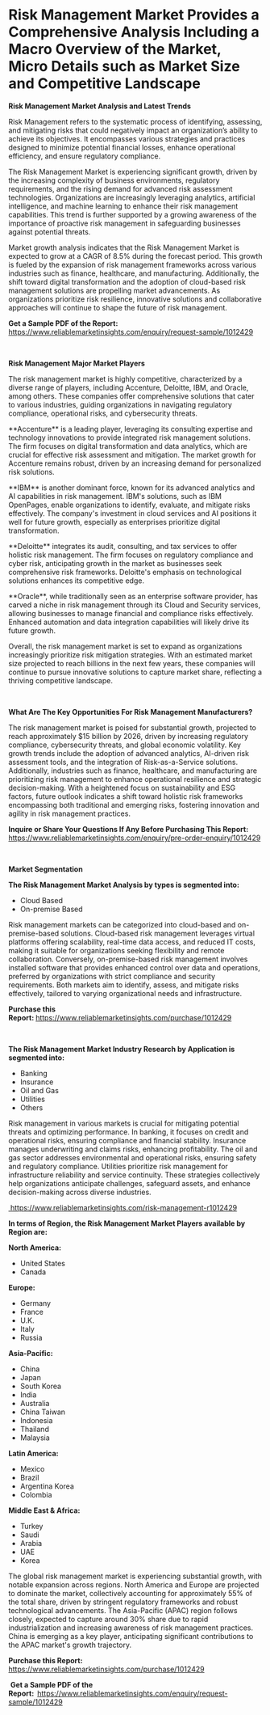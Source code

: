 <p><h1>Risk Management Market Provides a Comprehensive Analysis Including a Macro Overview of the Market, Micro Details such as Market Size and Competitive Landscape</h1></p><p><strong>Risk Management Market Analysis and Latest Trends</strong></p>
<p><p>Risk Management refers to the systematic process of identifying, assessing, and mitigating risks that could negatively impact an organization’s ability to achieve its objectives. It encompasses various strategies and practices designed to minimize potential financial losses, enhance operational efficiency, and ensure regulatory compliance. </p><p>The Risk Management Market is experiencing significant growth, driven by the increasing complexity of business environments, regulatory requirements, and the rising demand for advanced risk assessment technologies. Organizations are increasingly leveraging analytics, artificial intelligence, and machine learning to enhance their risk management capabilities. This trend is further supported by a growing awareness of the importance of proactive risk management in safeguarding businesses against potential threats.</p><p>Market growth analysis indicates that the Risk Management Market is expected to grow at a CAGR of 8.5% during the forecast period. This growth is fueled by the expansion of risk management frameworks across various industries such as finance, healthcare, and manufacturing. Additionally, the shift toward digital transformation and the adoption of cloud-based risk management solutions are propelling market advancements. As organizations prioritize risk resilience, innovative solutions and collaborative approaches will continue to shape the future of risk management.</p></p>
<p><strong>Get a Sample PDF of the Report:&nbsp;</strong> <a href="https://www.reliablemarketinsights.com/enquiry/request-sample/1012429?utm_campaign=3076&utm_medium=2&utm_source=Github&utm_content=ia&utm_term=16042025&utm_id=risk-management">https://www.reliablemarketinsights.com/enquiry/request-sample/1012429</a></p>
<p>&nbsp;</p>
<p><strong>Risk Management Major Market Players</strong></p>
<p><p>The risk management market is highly competitive, characterized by a diverse range of players, including Accenture, Deloitte, IBM, and Oracle, among others. These companies offer comprehensive solutions that cater to various industries, guiding organizations in navigating regulatory compliance, operational risks, and cybersecurity threats.</p><p>**Accenture** is a leading player, leveraging its consulting expertise and technology innovations to provide integrated risk management solutions. The firm focuses on digital transformation and data analytics, which are crucial for effective risk assessment and mitigation. The market growth for Accenture remains robust, driven by an increasing demand for personalized risk solutions.</p><p>**IBM** is another dominant force, known for its advanced analytics and AI capabilities in risk management. IBM's solutions, such as IBM OpenPages, enable organizations to identify, evaluate, and mitigate risks effectively. The company's investment in cloud services and AI positions it well for future growth, especially as enterprises prioritize digital transformation.</p><p>**Deloitte** integrates its audit, consulting, and tax services to offer holistic risk management. The firm focuses on regulatory compliance and cyber risk, anticipating growth in the market as businesses seek comprehensive risk frameworks. Deloitte's emphasis on technological solutions enhances its competitive edge.</p><p>**Oracle**, while traditionally seen as an enterprise software provider, has carved a niche in risk management through its Cloud and Security services, allowing businesses to manage financial and compliance risks effectively. Enhanced automation and data integration capabilities will likely drive its future growth.</p><p>Overall, the risk management market is set to expand as organizations increasingly prioritize risk mitigation strategies. With an estimated market size projected to reach billions in the next few years, these companies will continue to pursue innovative solutions to capture market share, reflecting a thriving competitive landscape.</p></p>
<p>&nbsp;</p>
<p><strong>What Are The Key Opportunities For Risk Management Manufacturers?</strong></p>
<p><p>The risk management market is poised for substantial growth, projected to reach approximately $15 billion by 2026, driven by increasing regulatory compliance, cybersecurity threats, and global economic volatility. Key growth trends include the adoption of advanced analytics, AI-driven risk assessment tools, and the integration of Risk-as-a-Service solutions. Additionally, industries such as finance, healthcare, and manufacturing are prioritizing risk management to enhance operational resilience and strategic decision-making. With a heightened focus on sustainability and ESG factors, future outlook indicates a shift toward holistic risk frameworks encompassing both traditional and emerging risks, fostering innovation and agility in risk management practices.</p></p>
<p><strong>Inquire or Share Your Questions If Any Before Purchasing This Report:</strong> <a href="https://www.reliablemarketinsights.com/enquiry/pre-order-enquiry/1012429?utm_campaign=3076&utm_medium=2&utm_source=Github&utm_content=ia&utm_term=16042025&utm_id=risk-management">https://www.reliablemarketinsights.com/enquiry/pre-order-enquiry/1012429</a></p>
<p>&nbsp;</p>
<p><strong>Market Segmentation</strong></p>
<p><strong>The Risk Management Market Analysis by types is segmented into:</strong></p>
<p><ul><li>Cloud Based</li><li>On-premise Based</li></ul></p>
<p><p>Risk management markets can be categorized into cloud-based and on-premise-based solutions. Cloud-based risk management leverages virtual platforms offering scalability, real-time data access, and reduced IT costs, making it suitable for organizations seeking flexibility and remote collaboration. Conversely, on-premise-based risk management involves installed software that provides enhanced control over data and operations, preferred by organizations with strict compliance and security requirements. Both markets aim to identify, assess, and mitigate risks effectively, tailored to varying organizational needs and infrastructure.</p></p>
<p><strong>Purchase this Report:&nbsp;</strong><a href="https://www.reliablemarketinsights.com/purchase/1012429?utm_campaign=3076&utm_medium=2&utm_source=Github&utm_content=ia&utm_term=16042025&utm_id=risk-management">https://www.reliablemarketinsights.com/purchase/1012429</a></p>
<p>&nbsp;</p>
<p><strong>The Risk Management Market Industry Research by Application is segmented into:</strong></p>
<p><ul><li>Banking</li><li>Insurance</li><li>Oil and Gas</li><li>Utilities</li><li>Others</li></ul></p>
<p><p>Risk management in various markets is crucial for mitigating potential threats and optimizing performance. In banking, it focuses on credit and operational risks, ensuring compliance and financial stability. Insurance manages underwriting and claims risks, enhancing profitability. The oil and gas sector addresses environmental and operational risks, ensuring safety and regulatory compliance. Utilities prioritize risk management for infrastructure reliability and service continuity. These strategies collectively help organizations anticipate challenges, safeguard assets, and enhance decision-making across diverse industries.</p></p>
<p><a href="https://www.reliablemarketinsights.com/risk-management-r1012429?utm_campaign=3076&utm_medium=2&utm_source=Github&utm_content=ia&utm_term=16042025&utm_id=risk-management">&nbsp;https://www.reliablemarketinsights.com/risk-management-r1012429</a></p>
<p><strong>In terms of Region, the Risk Management Market Players available by Region are:</strong></p>
<p>
    <p> <strong> North America: </strong>
        <ul>
            <li>United States</li>
            <li>Canada</li>
        </ul>
        </p> 
    <p> <strong> Europe: </strong>
        <ul>
            <li>Germany</li>
            <li>France</li>
            <li>U.K.</li>
            <li>Italy</li>
            <li>Russia</li>
        </ul>
        </p> 
    <p> <strong> Asia-Pacific: </strong>
        <ul>
            <li>China</li>
            <li>Japan</li>
            <li>South Korea</li>
            <li>India</li>
            <li>Australia</li>
            <li>China Taiwan</li>
            <li>Indonesia</li>
            <li>Thailand</li>
            <li>Malaysia</li>
        </ul>
        </p> 
    <p> <strong> Latin America: </strong>
        <ul>
            <li>Mexico</li>
            <li>Brazil</li>
            <li>Argentina Korea</li>
            <li>Colombia</li>
        </ul>
        </p> 
    <p> <strong> Middle East & Africa: </strong>
        <ul>
            <li>Turkey</li>
            <li>Saudi</li>
            <li>Arabia</li>
            <li>UAE</li>
            <li>Korea</li>
        </ul>
    </p>
    </p>
<p><p>The global risk management market is experiencing substantial growth, with notable expansion across regions. North America and Europe are projected to dominate the market, collectively accounting for approximately 55% of the total share, driven by stringent regulatory frameworks and robust technological advancements. The Asia-Pacific (APAC) region follows closely, expected to capture around 30% share due to rapid industrialization and increasing awareness of risk management practices. China is emerging as a key player, anticipating significant contributions to the APAC market's growth trajectory.</p></p>
<p><strong>Purchase this Report: </strong><a href="https://www.reliablemarketinsights.com/purchase/1012429?utm_campaign=3076&utm_medium=2&utm_source=Github&utm_content=ia&utm_term=16042025&utm_id=risk-management">https://www.reliablemarketinsights.com/purchase/1012429</a></p>
<p>&nbsp;<strong>Get a Sample PDF of the Report:&nbsp;&nbsp;</strong><a href="https://www.reliablemarketinsights.com/enquiry/request-sample/1012429?utm_campaign=3076&utm_medium=2&utm_source=Github&utm_content=ia&utm_term=16042025&utm_id=risk-management">https://www.reliablemarketinsights.com/enquiry/request-sample/1012429</a></p>
<p><strong></strong></p>
<p><p></p><p></p><p></p></p>